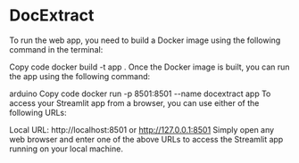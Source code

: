 # DocExtract

To run the web app, you need to build a Docker image using the following command in the terminal:

Copy code
docker build -t app .
Once the Docker image is built, you can run the app using the following command:

arduino
Copy code
docker run -p 8501:8501 --name docextract app
To access your Streamlit app from a browser, you can use either of the following URLs:

Local URL: http://localhost:8501 or http://127.0.0.1:8501
Simply open any web browser and enter one of the above URLs to access the Streamlit app running on your local machine.
